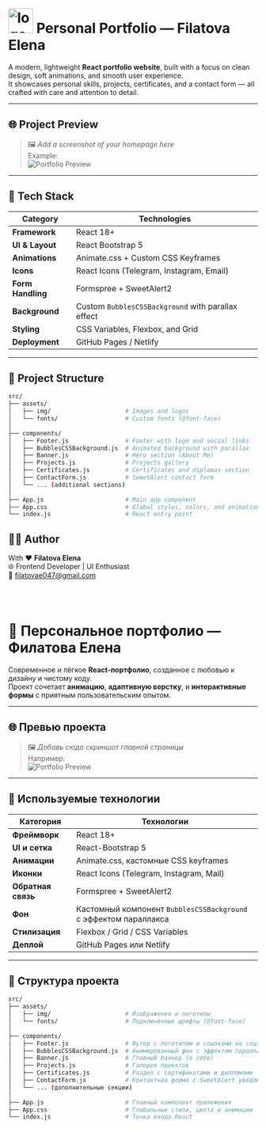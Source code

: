 # <img width="50" height="50" alt="logo-light" src="https://github.com/user-attachments/assets/d843afb6-b53c-4968-bc7f-c7f3aec5de17" /> Personal Portfolio — Filatova Elena


A modern, lightweight **React portfolio website**, built with a focus on clean design, soft animations, and smooth user experience.  
It showcases personal skills, projects, certificates, and a contact form — all crafted with care and attention to detail.

---

## 🌐 Project Preview

> 🖼️ *Add a screenshot of your homepage here*  
> Example:  
> ![Portfolio Preview](./src/assets/img/preview.png)

---

## 🚀 Tech Stack

| Category | Technologies |
|-----------|---------------|
| **Framework** | React 18+ |
| **UI & Layout** | React Bootstrap 5 |
| **Animations** | Animate.css + Custom CSS Keyframes |
| **Icons** | React Icons (Telegram, Instagram, Email) |
| **Form Handling** | Formspree + SweetAlert2 |
| **Background** | Custom `BubblesCSSBackground` with parallax effect |
| **Styling** | CSS Variables, Flexbox, and Grid |
| **Deployment** | GitHub Pages / Netlify |

---

## 📁 Project Structure

```bash
src/
├── assets/
│   ├── img/                     # Images and logos
│   └── fonts/                   # Custom fonts (@font-face)
│
├── components/
│   ├── Footer.js                # Footer with logo and social links
│   ├── BubblesCSSBackground.js  # Animated background with parallax
│   ├── Banner.js                # Hero section (About Me)
│   ├── Projects.js              # Projects gallery
│   ├── Certificates.js          # Certificates and diplomas section
│   ├── ContactForm.js           # SweetAlert contact form
│   └── ... (additional sections)
│
├── App.js                       # Main app component
├── App.css                      # Global styles, colors, and animations
└── index.js                     # React entry point
```
## 👩‍💻 Author

With ❤️ **Filatova Elena**  
🌐 Frontend Developer | UI Enthusiast  
📧 [filatovae047@gmail.com](mailto:filatovae047@gmail.com)

<br><br>



# 🌸 Персональное портфолио — Филатова Елена

Современное и лёгкое **React-портфолио**, созданное с любовью к дизайну и чистому коду.  
Проект сочетает **анимацию**, **адаптивную верстку**, и **интерактивные формы** с приятным пользовательским опытом.

---

## 🌐 Превью проекта

> 🖼️ *Добавь сюда скриншот главной страницы*  
> Например:  
> ![Portfolio Preview](./src/assets/img/preview.png)

---

## 🚀 Используемые технологии

| Категория | Технологии |
|------------|-------------|
| **Фреймворк** | React 18+ |
| **UI и сетка** | React-Bootstrap 5 |
| **Анимации** | Animate.css, кастомные CSS keyframes |
| **Иконки** | React Icons (Telegram, Instagram, Mail) |
| **Обратная связь** | Formspree + SweetAlert2 |
| **Фон** | Кастомный компонент `BubblesCSSBackground` с эффектом параллакса |
| **Стилизация** | Flexbox / Grid / CSS Variables |
| **Деплой** | GitHub Pages или Netlify |

---

## 📁 Структура проекта

```bash
src/
├── assets/
│   ├── img/                     # Изображения и логотипы
│   └── fonts/                   # Подключённые шрифты (@font-face)
│
├── components/
│   ├── Footer.js                # Футер с логотипом и ссылками на соцсети
│   ├── BubblesCSSBackground.js  # Анимированный фон с эффектом параллакса
│   ├── Banner.js                # Главный баннер (о себе)
│   ├── Projects.js              # Галерея проектов
│   ├── Certificates.js          # Раздел с сертификатами и дипломами
│   ├── ContactForm.js           # Контактная форма с SweetAlert уведомлением
│   └── ... (дополнительные секции)
│
├── App.js                       # Главный компонент приложения
├── App.css                      # Глобальные стили, цвета и анимации
└── index.js                     # Точка входа React
```


